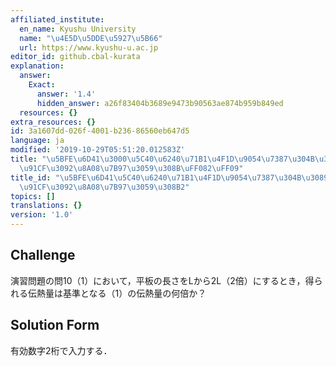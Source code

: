 ```yaml
---
affiliated_institute:
  en_name: Kyushu University
  name: "\u4E5D\u5DDE\u5927\u5B66"
  url: https://www.kyushu-u.ac.jp
editor_id: github.cbal-kurata
explanation:
  answer:
    Exact:
      answer: '1.4'
      hidden_answer: a26f83404b3689e9473b90563ae874b959b849ed
  resources: {}
extra_resources: {}
id: 3a1607dd-026f-4001-b236-86560eb647d5
language: ja
modified: '2019-10-29T05:51:20.012583Z'
title: "\u5BFE\u6D41\u3000\u5C40\u6240\u71B1\u4F1D\u9054\u7387\u304B\u3089\u4F1D\u71B1\
  \u91CF\u3092\u8A08\u7B97\u3059\u308B\uFF082\uFF09"
title_id: "\u5BFE\u6D41\u5C40\u6240\u71B1\u4F1D\u9054\u7387\u304B\u3089\u4F1D\u71B1\
  \u91CF\u3092\u8A08\u7B97\u3059\u308B2"
topics: []
translations: {}
version: '1.0'
---
```


## Challenge
演習問題の問10（1）において，平板の長さをLから2L（2倍）にするとき，得られる伝熱量は基準となる（1）の伝熱量の何倍か？

## Solution Form
有効数字2桁で入力する．



